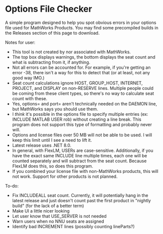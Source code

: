 # Options File Checker
A simple program designed to help you spot obvious errors in your options file used for MathWorks Products. You may find some precompiled builds in the Releases section of this page to download.

Notes for user:
- This tool is not created by nor associated with MathWorks.
- The top box displays warnings, the bottom displays the seat count and what is subtracting from it, if anything.
- Not all errors can be accounted for. For example, if you're getting an error -38, there isn't a way for this to detect that (or at least, not any good way IMO.)
- Seat count calculations ignore HOST, GROUP_HOST, INTERNET, PROJECT, and DISPLAY on non-RESERVE lines. Multiple people could be coming from these client types, so there's no way to calculate seat count with these.
- Yes, options= and port= aren't technically needed on the DAEMON line, but MathWorks says you should use them.
- I _think_ it's possible in the options file to specify multiple entries (ex: INCLUDE MATLAB USER rob) without creating a line break. This program does not support this type of formatting and probably never will.
- Options and license files over 50 MB will not be able to be used. I will keep this limit until I see a need to lift it.
- Latest release uses .NET 8.0.
- In general, with FlexLM, USERs are case-sensitive. Additionally, if you have the exact same INCLUDE line multiple times, each one will be counted separately and will subtract from the seat count. Because FlexLM does this, so does this program.
- If you combined your license file with non-MathWorks products, this will not work. Support for other products is not planned.

To-do:
- Fix INCLUDEALL seat count. Currently, it will potentially hang in the latest release and just doesn't count past the first product in "nightly build" (for the lack of a better term)
- Make UI a little nicer looking
- Let user know that USE_SERVER is not needed
- Warn users when no NNU seats are assigned
- Identify bad INCREMENT lines (possibly counting lineParts?)
